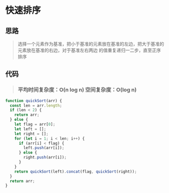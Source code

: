 # 快速排序

## 思路

> 选择一个元素作为基准，把小于基准的元素放在基准的左边，把大于基准的元素放在基准的右边，对于基准左右两边
> 的值重复递归一二步，直至正序排序

## 代码

> ### 平均时间复杂度：O(n log n) 空间复杂度：O(log n)

```js
function quickSort(arr) {
  const len = arr.length;
  if (len < 2) {
    return arr;
  } else {
    let flag = arr[0];
    let left = [];
    let right = [];
    for (let i = 1; i < len; i++) {
      if (arr[i] < flag) {
        left.push(arr[i]);
      } else {
        right.push(arr[i]);
      }
    }
    return quickSort(left).concat(flag, quickSort(right));
  }
  return arr;
}
```
